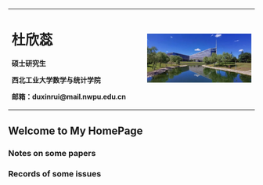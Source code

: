 <table border="0">
  <tr>
    <td width="55%">
      <h1>杜欣蕊</h1>
      <p><b>硕士研究生</b></p>
      <p><b>西北工业大学数学与统计学院</b></p>
      <p><b>邮箱：duxinrui@mail.nwpu.edu.cn</b></p>
    </td>
    <td width="45%">
      <img src="/20210907111659.jpg" width="100%">      
    </td>
  </tr>
</table>


## Welcome to My HomePage

### Notes on some papers
### Records of some issues
